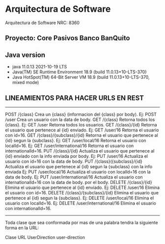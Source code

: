 # Arquitectura de Software

Arquitectura de Software NRC: 8360

## Proyecto: Core Pasivos Banco BanQuito

## Java version

- java 11.0.13 2021-10-19 LTS
- Java(TM) SE Runtime Environment 18.9 (build 11.0.13+10-LTS-370)
- Java HotSpot(TM) 64-Bit Server VM 18.9 (build 11.0.13+10-LTS-370, mixed mode)


## LINEAMIENTOS PARA HACER URLS EN REST
____________________________________________________________________________________________________________________________________________________________________________________________________________________________

POST	 /{class}	     			Crea un {class} (informacion del {class} por body). 						Ej: POST   /user  			Crea un usuario con la data de body.
GET  	 /{class}      			Retorna todos los {class}. 										Ej: GET    /user  			Retorna todos los usuarios.
GET  	 /{class}/{id}  			Retorna el usuario que pertenece al {id} enviado.						Ej: GET    /user/16			Retorna el usuario con id=16.
GET  	 /{class}/{subclass}/{id} 	Retorna el usuario que pertenece al {id} segun la {subclass}.				Ej: GET    /user/local/16 		Retorna el usuario con localId=16.
																				Ej: GET    /user/international/16 	Retorna el usuario con internationalId=16.
PUT    /{class}/{id}			Actualiza el usuario que pertenece al {id} enviado con la info enviada por body.	Ej: PUT    /user/16			Actualiza el usuario con id=16 con la data de body.
PUT 	 /{class}({subclass}/{id}	Actualiza el usuario que pertenece al {id} segun la {subclass} con la info enviada	Ej: PUT    /user/local/16		Actualiza el usuario con localId=16 con la data de body.
																				Ej: PUT    /user/international/16	Actualiza el usuario con internationalId=16 con la data de body.
						por el body.
DELETE /{class}/{id}                Elimina el usuario que pertenece al {id} enviado.						Ej: DELETE /user/16			Elimina el usuario con id=16.
DELETE /{class}/{subclass}/{id}	Elimina el usuario que pertenece al {id} segun la {subclass}.				Ej: DELETE /user/local/16		Elimina el usuario con localId=16.
																				Ej: DELETE /user/international/16	Elimina el usuario con internationalId=16.
____________________________________________________________________________________________________________________________________________________________________________________________________________________________

Toda clase que sea conformada por mas de una palabra tendra la siguiente forma en la URL:

Clase			URL
UserDirection	user-direction